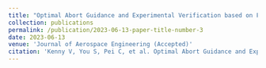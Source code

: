```yaml
---
title: "Optimal Abort Guidance and Experimental Verification based on Feature Learning"
collection: publications
permalink: /publication/2023-06-13-paper-title-number-3
date: 2023-06-13
venue: 'Journal of Aerospace Engineering (Accepted)'
citation: 'Kenny V, You S, Pei C, et al. Optimal Abort Guidance and Experimental Verification based on Feature Learning[J]. Journal of Aerospace Engineering'
---
```

